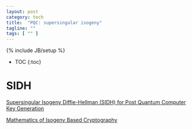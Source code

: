 ```yaml
---
layout: post
category: tech
title:  "PQC: supersingular isogeny"
tagline: ""
tags: [ "" ] 
---
```

{% include JB/setup %}

* TOC
{:toc}

# SIDH

[Supersingular Isogeny Diffie-Hellman (SIDH) for Post Quantum Computer Key Generation](https://medium.com/coinmonks/supersingular-isogeny-diffie-hellman-sidh-for-post-quantum-computer-key-generation-6742d2ea78dc)

[Mathematics of Isogeny Based Cryptography](https://arxiv.org/pdf/1711.04062.pdf)


